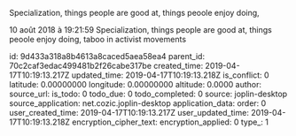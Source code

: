 Specialization, things people are good at, things peoole enjoy doing,

10 août 2018 à 19:21:59
Specialization, things people are good at, things peoole enjoy doing,
taboo in activist movements


id: 9d433a318a8b4613a8caced5aea58ea4
parent_id: 70c2caf3edac499481b2f26cabe317be
created_time: 2019-04-17T10:19:13.217Z
updated_time: 2019-04-17T10:19:13.218Z
is_conflict: 0
latitude: 0.00000000
longitude: 0.00000000
altitude: 0.0000
author: 
source_url: 
is_todo: 0
todo_due: 0
todo_completed: 0
source: joplin-desktop
source_application: net.cozic.joplin-desktop
application_data: 
order: 0
user_created_time: 2019-04-17T10:19:13.217Z
user_updated_time: 2019-04-17T10:19:13.218Z
encryption_cipher_text: 
encryption_applied: 0
type_: 1